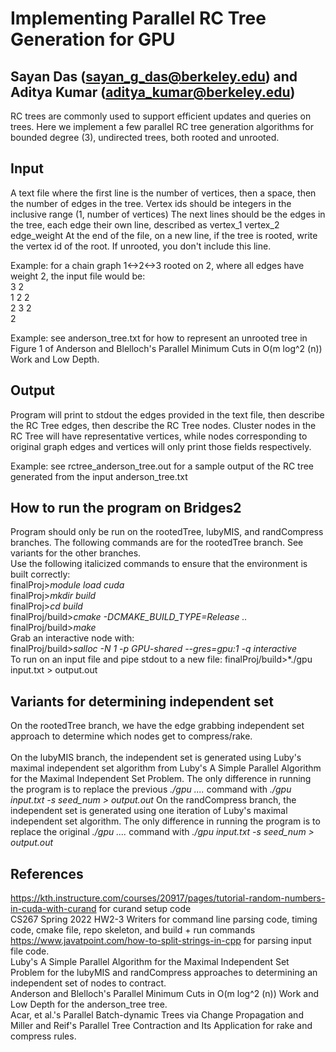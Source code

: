 # Implementing Parallel RC Tree Generation for GPU
## Sayan Das (sayan_g_das@berkeley.edu) and Aditya Kumar (aditya_kumar@berkeley.edu)

RC trees are commonly used to support efficient updates and queries on trees.
Here we implement a few parallel RC tree generation algorithms for bounded degree (3), undirected trees, both rooted and unrooted.

## Input
A text file where the first line is the number of vertices, then a space, then the number of edges in the tree.
Vertex ids should be integers in the inclusive range (1, number of vertices)
The next lines should be the edges in the tree, each edge their own line, described as vertex_1 vertex_2 edge_weight
At the end of the file, on a new line, if the tree is rooted, write the vertex id of the root. If unrooted, you don't include this line.

Example: for a chain graph 1<->2<->3 rooted on 2, where all edges have weight 2, the input file would be: <br>
3 2<br>
1 2 2<br>
2 3 2<br>
2<br>

Example: see anderson_tree.txt for how to represent an unrooted tree in Figure 1 of Anderson and Blelloch's Parallel Minimum Cuts in O(m log^2 (n)) Work and Low Depth.

## Output
Program will print to stdout the edges provided in the text file, then describe the RC Tree edges, then describe the RC Tree nodes.
Cluster nodes in the RC Tree will have representative vertices, while nodes corresponding to original graph edges and vertices will only print those fields respectively.

Example: see rctree_anderson_tree.out for a sample output of the RC tree generated from the input anderson_tree.txt

## How to run the program on Bridges2
Program should only be run on the rootedTree, lubyMIS, and randCompress branches.
The following commands are for the rootedTree branch. See variants for the other branches. <br>
Use the following italicized commands to ensure that the environment is built correctly: <br>
finalProj>*module load cuda* <br>
finalProj>*mkdir build* <br>
finalProj>*cd build* <br>
finalProj/build>*cmake -DCMAKE_BUILD_TYPE=Release ..* <br>
finalProj/build>*make* <br>
Grab an interactive node with: <br>
finalProj/build>*salloc -N 1 -p GPU-shared --gres=gpu:1 -q interactive* <br>
To run on an input file and pipe stdout to a new file:
finalProj/build>*./gpu input.txt > output.out

## Variants for determining independent set
On the rootedTree branch, we have the edge grabbing independent set approach to determine which nodes get to compress/rake.<br> <br>
On the lubyMIS branch, the independent set is generated using Luby's maximal independent set algorithm from Luby's A Simple Parallel Algorithm for the Maximal Independent Set Problem.
The only difference in running the program is to replace the previous *./gpu ....* command with *./gpu input.txt -s seed_num > output.out*
On the randCompress branch, the independent set is generated using one iteration of Luby's maximal independent set algorithm.
The only difference in running the program is to replace the original *./gpu ....* command with *./gpu input.txt -s seed_num > output.out*

## References
https://kth.instructure.com/courses/20917/pages/tutorial-random-numbers-in-cuda-with-curand for curand setup code <br>
CS267 Spring 2022 HW2-3 Writers for command line parsing code, timing code, cmake file, repo skeleton, and build + run commands <br>
https://www.javatpoint.com/how-to-split-strings-in-cpp for parsing input file code. <br>
Luby's A Simple Parallel Algorithm for the Maximal Independent Set Problem for the lubyMIS and randCompress approaches to determining an independent set of nodes to contract. <br>
Anderson and Blelloch's Parallel Minimum Cuts in O(m log^2 (n)) Work and Low Depth for the anderson_tree tree. <br>
Acar, et al.'s Parallel Batch-dynamic Trees via Change Propagation and Miller and Reif's Parallel Tree Contraction and Its Application for rake and compress rules.
